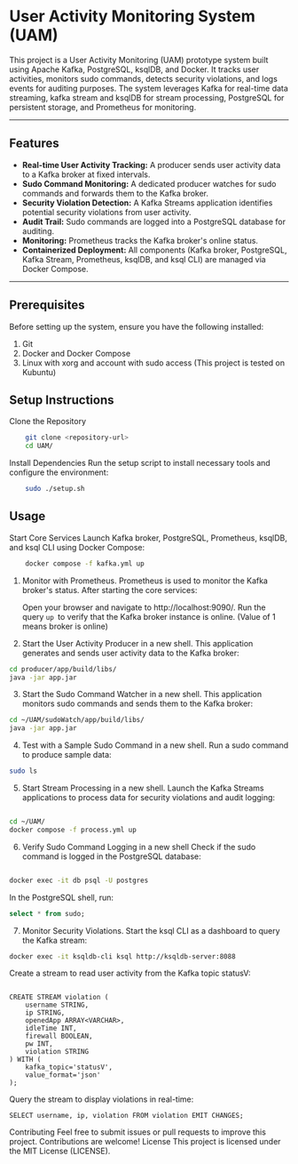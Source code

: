 
# User Activity Monitoring System (UAM)
This project is a User Activity Monitoring (UAM) prototype system built using Apache Kafka, PostgreSQL, ksqlDB, and Docker. It tracks user activities, monitors sudo commands, detects security violations, and logs events for auditing purposes. The system leverages Kafka for real-time data streaming, kafka stream and ksqlDB for stream processing, PostgreSQL for persistent storage, and Prometheus for monitoring.

---

## Features

- **Real-time User Activity Tracking:** A producer sends user activity data to a Kafka broker at fixed intervals.
- **Sudo Command Monitoring:** A dedicated producer watches for sudo commands and forwards them to the Kafka broker.
- **Security Violation Detection:** A Kafka Streams application identifies potential security violations from user activity.
- **Audit Trail:** Sudo commands are logged into a PostgreSQL database for auditing.
- **Monitoring:** Prometheus tracks the Kafka broker's online status.
- **Containerized Deployment:** All components (Kafka broker, PostgreSQL, Kafka Stream, Prometheus, ksqlDB, and ksql CLI) are managed via Docker Compose.

---


## Prerequisites
Before setting up the system, ensure you have the following installed:

1. Git
2. Docker and Docker Compose
3. Linux with xorg and account with sudo access (This project is tested on Kubuntu)

## Setup Instructions

Clone the Repository
```bash
    git clone <repository-url>
    cd UAM/
```
Install Dependencies
    Run the setup script to install necessary tools and configure the environment:
```bash
    sudo ./setup.sh
```
## Usage
 Start Core Services
    Launch Kafka broker, PostgreSQL, Prometheus, ksqlDB, and ksql CLI using Docker Compose:
```bash
    docker compose -f kafka.yml up
```

1. Monitor with Prometheus.
Prometheus is used to monitor the Kafka broker's status. After starting the core services:

    Open your browser and navigate to http://localhost:9090/.
    Run the query ```up ```to verify that the Kafka broker instance is online. (Value of 1 means broker is online)

2. Start the User Activity Producer in a new shell.
This application generates and sends user activity data to the Kafka broker:
```bash
cd producer/app/build/libs/
java -jar app.jar
```
3. Start the Sudo Command Watcher in a new shell.
This application monitors sudo commands and sends them to the Kafka broker:
```bash
cd ~/UAM/sudoWatch/app/build/libs/
java -jar app.jar
```
4. Test with a Sample Sudo Command in a new shell.
Run a sudo command to produce sample data:
```bash
sudo ls
```
5. Start Stream Processing in a new shell.
Launch the Kafka Streams applications to process data for security violations and audit logging:
```bash

cd ~/UAM/
docker compose -f process.yml up
```
6. Verify Sudo Command Logging in a new shell
Check if the sudo command is logged in the PostgreSQL database:
```bash

docker exec -it db psql -U postgres
```
In the PostgreSQL shell, run:
```sql
select * from sudo;
```
7. Monitor Security Violations.
Start the ksql CLI as a dashboard to query the Kafka stream:
```bash
docker exec -it ksqldb-cli ksql http://ksqldb-server:8088
```
Create a stream to read user activity from the Kafka topic statusV:
```ksqldb-cli

CREATE STREAM violation (
    username STRING, 
    ip STRING, 
    openedApp ARRAY<VARCHAR>, 
    idleTime INT, 
    firewall BOOLEAN, 
    pw INT, 
    violation STRING
) WITH (
    kafka_topic='statusV', 
    value_format='json'
);
```
Query the stream to display violations in real-time:
```ksqldb-cli
SELECT username, ip, violation FROM violation EMIT CHANGES;
```

Contributing
Feel free to submit issues or pull requests to improve this project. Contributions are welcome!
License
This project is licensed under the MIT License (LICENSE).


